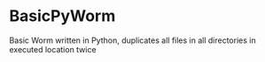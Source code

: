 # BasicPyWorm
Basic Worm written in Python, duplicates all files in all directories in executed location twice

